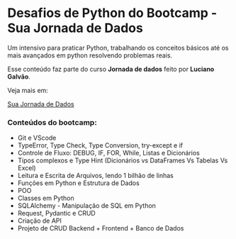# Desafios de Python do Bootcamp - Sua Jornada de Dados

Um intensivo para praticar Python, trabalhando os conceitos básicos até os mais avançados em python resolvendo problemas reais.

Esse conteúdo faz parte do curso **Jornada de dados** feito por **Luciano Galvão**.

Veja mais em: 

[Sua Jornada de Dados](https://suajornadadedados.com.br/)

### Conteúdos do bootcamp:

- Git e VScode                                  
- TypeError, Type Check, Type Conversion, try-except e if                
- Controle de Fluxo: DEBUG, IF, FOR, While, Listas e Dicionários         
- Tipos complexos e Type Hint (Dicionários vs DataFrames Vs Tabelas Vs Excel)
- Leitura e Escrita de Arquivos, lendo 1 bilhão de linhas                                                  
- Funções em Python e Estrutura de Dados
- POO                                                   
- Classes em Python            
- SQLAlchemy - Manipulação de SQL em Python   
- Request, Pydantic e CRUD             
- Criação de API                         
- Projeto de CRUD Backend + Frontend + Banco de Dados    


